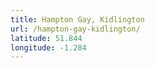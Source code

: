 ```yaml
---
title: Hampton Gay, Kidlington
url: /hampton-gay-kidlington/
latitude: 51.844
longitude: -1.284
---
```

